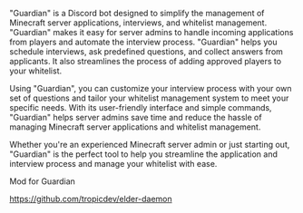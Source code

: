 "Guardian" is a Discord bot designed to simplify the management of Minecraft server applications, interviews, and whitelist management. "Guardian" makes it easy for server admins to handle incoming applications from players and automate the interview process. "Guardian" helps you schedule interviews, ask predefined questions, and collect answers from applicants. It also streamlines the process of adding approved players to your whitelist.

Using "Guardian", you can customize your interview process with your own set of questions and tailor your whitelist management system to meet your specific needs. With its user-friendly interface and simple commands, "Guardian" helps server admins save time and reduce the hassle of managing Minecraft server applications and whitelist management.

Whether you're an experienced Minecraft server admin or just starting out, "Guardian" is the perfect tool to help you streamline the application and interview process and manage your whitelist with ease.

Mod for Guardian

https://github.com/tropicdev/elder-daemon
